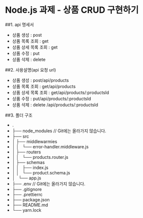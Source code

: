# Node.js 과제 - 상품 CRUD 구현하기

##1. api 명세서
   + 상품 생성 : post
   + 상품 목록 조회 : get
   + 상품 상세 목록 조회 : get
   + 상품 수정 : put
   + 상품 삭제 : delete

##2. 사용설명(api 요청 url)
   + 상품 생성 : post/api/products
   + 상품 목록 조회 : get/api/products
   + 상품 상세 목록 조회 : get/api/products/:productsId
   + 상품 수정 : put/api/products/:productsId
   + 상품 삭제 : delete /api/products/:productsId

##3. 폴더 구조
- .
- ├── node_modules // Git에는 올라가지 않습니다.
- ├── src
- │   ├── middlewarmies
- │   │   └── error-handler.middleware.js
- │   ├── routers
- │   │   └── products.router.js
- │   ├── schemas
- │   │   ├── index.js
- │   │   └── product.schema.js
- │   └── app.js
- ├── .env // Git에는 올라가지 않습니다.
- ├── .gitignore
- ├── .prettierrc
- ├── package.json
- ├── README.md
- └── yarn.lock

